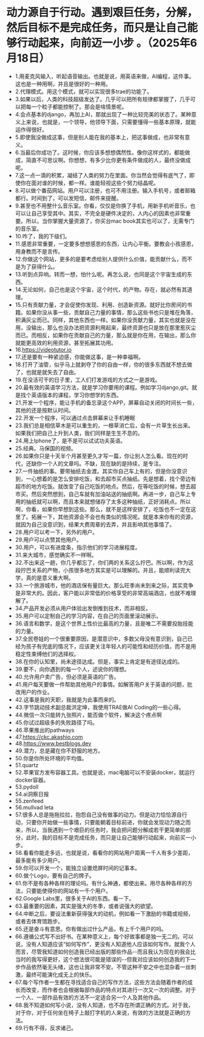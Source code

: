 # 动力源自于行动。遇到艰巨任务，分解，然后目标不是完成任务，而只是让自己能够行动起来，向前迈一小步 。（2025年6月18日） 

- 1.用麦克风输入，听起语音输出。也就是说，用英语来做，AI编程，这件事。这也是一种用啊，并且是很好的一种用。
- 2.代理模式。用这个模式，就可以实现很多trae的功能了。
- 3.如果以后，人类的科技超级发达了。几乎可以把所有规律都掌握了，几乎可以把每一个粒子都能控制了。那会是啥情景呢。
- 4.会点基本的django，再加上AI，那就出现了一种比较完美的状态了。某种意义上来说，也就是，一个领导，他领导下面，只需要懂得一些基本原理，就能运作得很好。
- 5.即使我没做成这事，但是别人能在我的基本上，把这事做成，也非常有意义。
- 6.当最后你成功了。这时候，你应该多想想偶然性。像你这样式的，都能做成，简直不可思议啊。你想想，有多少比你更有条件做成的人，最终没做成呢。
- 7.这一点一滴的积累，凝结了人类的努力在里面。你当然会觉得有底气了，即使你在面对谁的时候，都一样。谁能轻视这些个努力结晶呢。
- 8.可以做个番茄网站。用户可以注册，也可不用注册。输入手机号，或者邮箱都行。时间到了，可以发短信，邮件来提醒。
- 9.甚至也不用整什么音乐室。你看，仅仅是你换了手机，用新手机听音乐，也可以让自己享受其中。其实，不完全是硬件决定的，人内心的因素也非常重要。所以，当你掌握大量资源了，你买台mac book其实也可以了，无需专门的音乐室。
- 10.咋了，我的下级们。
- 11.感恩非常重要，一定要多想想感恩的东西，让内心平衡。要教会小孩感恩，用身教而不是言传。
- 12.你做这个网站，更多的是要考虑给别人提供什么价值，能贡献什么，而不是为了获得什么。
- 13.听到点异响。转而一想，怕什么呢。再怎么说，也同是这个宇宙生成的东西。
- 14.无论如何，自己也是这个宇宙，这个时代，的产物。存在，就必然有其道理。
- 15.只有贡献力量，才会促使你发现、利用、创造新资源。就好比你房间的书籍。如果你没从事一些，贡献自己力量的事情，那么这些书也只是堆在角落，积满灰尘而已。同样，其他东西也一样。如果你没贡献力量，其实也就是没在用，没输出，那么也没办法把资源利用起来，最终资源也只是放在那里惹灰尘而已。而相反，如果你在贡献自己的力量，那么就是你在用，在输出，那么你就能更高效的利用资源，甚至拓展其功用。
- 16.https://videotutor.io
- 17.还是要有一种紧迫感，你能做这事，是一种幸福啊。
- 18.打开了油管，似乎马上就剥夺了你的自由一样，你的很多东西就不想去做了，也就是就失去了自由。
- 19.在没活可干的日子里，工人们打发游戏的方式之一是游戏。
- 20.最有效的英语学习方法，就是学习你要用的课程。例如学习django,git。就是找个英语版本的课程，学习你想学的东西。
- 21.开发一个程序，能让手机的备忘录这个APP，屏幕自动关闭的时间长一些，其他的还是按默认时间。
- 22.开发一个程序，可以通过点击屏幕来让手机睡眠
- 23.我们总是相信草木是可以重生的，一根草消亡后，会有一片草生长出来。如果我们把自己上升到人类，我们同样是生生不息的。
- 24.用上Iphone了，是不是可以试试功夫英语。
- 25.经典。马保国的视频。
- 26.如果你只是十天半个月甚至更久才写一篇，你让别人怎么看。现在的时代，还缺你一个人的文章吗。不缺，现在缺的是持续，是专注。
- 27.一件抽纸的事。要带抽纸去金渡。其实你自己车上有的，但是你没意识到，一心想着的是怎么安排吃饭，和去超市买点抽纸。先是想着，找个旁边有超市的地方吃饭。就改变了自己吃饭的地点。然后，在等吃饭的时候，想去超市买。然后突然想到，自己车就有加油站送的抽纸啊。再进一步，自己车上专用的抽纸就可以啊，而且本来就想储存了太多这种抽纸，正好消耗点。所以啊，你看，如果你早想到这些。那么，就不是这样安排了，吃饭也不一定在这里了。拓展一下，其他资源会不会也有类似的情况呢。就是本来你有的资源，就因为自己没意识到，结果大费周章的去弄，并且影响其他事情了。
- 28.用户可以考一下，另外的用户。
- 29.用户可以点赞其他用户。
- 30.用户，可以有进度条，指示他们的学习进展程度。
- 31.来大城市，感觉确实不一样啊。
- 32.不出来这一趟，你几乎都忘了，你们两的关系这么拧巴。所以啊，作为这段拧巴关系的产物，小孩很多地方其实是可以理解的。并且，能顺利读完大学，真的是意义重大啊。
- 33.一个旅游城市，他的酒店保有量巨大。那么旺季尚未到来之际，其实竞争是非常大的。因此，客户能以非常低的价格享受的非常高端酒店，也就不难理解了。
- 34.产品开发必须从用户体验出发倒推到技术，而非相反。
- 35.用户可以定制自己的学习内容，在自己的页面里滚动展示。
- 36.语言和数学，是这个世界上性价比最高的力量，且是唯二不需要投胎技能的力量。
- 37.全民卷娃的一个很重要原因，是潜意识中，多数父母没有意识到，自己已经为孩子有兜底的情况下，应该更关注年轻人的可能性和经历价值，而不是用稳定性束缚他们的选择权。
- 38.在你的认知里，尚未途径达成。但是，事实上肯定是有途径达成的。
- 39.要不，向你遇到的每一个人，述说你的理想。
- 40.允许用户卖广告，但必须是英语的广告。
- 41.用户每天要做一件帮助其他用户的事情。如解答用户关于英语的问题，批改用户的作业。
- 42.这事是我的天职，我就是为此事而来的。
- 43.字节跳动技术副总裁洪定坤，我使用TRAE做AI Coding的一些心得。
- 44.微信一次只能转九张照片，能否做个软件，解决这个疼点啊
- 45.你试过超级多的失败路径了吗。
- 46.苹果推出的pathways
- 47.https://ckc.akashio.com
- 48.https://www.bestblogs.dev
- 49.潜力，总是藏在你不舒服的地方。
- 50.你是你所处环境的平均值。
- 51.quartz
- 52.苹果官方发布容器工具。也就是说，mac电脑可以不安装docker，就运行docker容器。
- 53.pydoll
- 54.ai洞察日报
- 55.zenfeed
- 56.mullvad leta
- 57.很多人总是拖拖拉拉，抱怨自己没有做事的动力。但是动力恰恰源自行动，只要你开始做一些事情，只要能朝着目标前进，你就会发现动力随之而来，所以，当我遇到一个艰巨的任务时，我会把问题分解成若干更简单的部分，此时，我的目标不是完成任务，而只是让自己能够行动起来，向前买一小步。
- 58.看看你能走多远，也就是说，看看你的网站用户距离一千人有多少差距，最多能有多少用户。
- 59.你可以开发一个，能独立设置熄屏时间的记事本。
- 60.做个Logo，要有自己的牌子。
- 61.你不是有各种各样的理论吗。有什么神通，都使出来。用尽各种各样的方法，只要能使得你的网站有一千个用户。
- 62.Google Labs里，很多关于AI的东西。看一下。
- 63.最重要的因素，其实是强大的冬季，或者说强大的欲望。
- 64.中断之后，要设法重新获得强大的动机，例如看一下激励的书籍或视频，或者去体育馆跑步。
- 65.还是奋斗有意思。你有做出过什么产品，有上千个用户的吗。
- 66.遵循公式写不出好书。在某种意义上，每个好故事都是独一无二的。可以说，没有人知道应该“如何写作”，更没有人知道他人应该如何写作。就我个人而言，尽管我知道如何创造我已经出版的那些作品--而且我认为现在的我会比当时的我写得更好，这个想法很可能是错误的--但我对应该如何创造我的下一步作品依然毫无头绪，这也让我非常不安。不管这种不安之中也混杂着一丝刺激，最终可能演化成无上的快乐。
- 67.每个写作者一生都在寻找适合自己的写作方法，这些方法会随着作者的成长而改变，而作者也会根据每部作品的特点对其进行一次又一次的调整。对于一个人、一部作品有效的方法不一定适合另一个人及其他作品。
- 68.我不知道如何写小说，没有人知道，也不存在所谓正确的方式。对于我，对于你，对于任何坐在椅子上敲打字机的人来说，有效的方法就是正确的方法。
- 69.行有不得，反求诸己。

